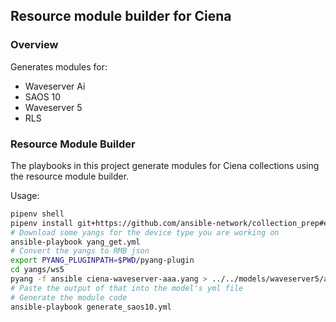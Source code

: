 ##  Resource module builder for Ciena

### Overview

Generates modules for:

* Waveserver Ai
* SAOS 10
* Waveserver 5
* RLS

### Resource Module Builder

The playbooks in this project generate modules for Ciena collections using the resource module builder.

Usage:

```bash
pipenv shell
pipenv install git+https://github.com/ansible-network/collection_prep#egg=collection_prep
# Download some yangs for the device type you are working on
ansible-playbook yang_get.yml
# Convert the yangs to RMB json
export PYANG_PLUGINPATH=$PWD/pyang-plugin
cd yangs/ws5
pyang -f ansible ciena-waveserver-aaa.yang > ../../models/waveserver5/aaa.yml
# Paste the output of that into the model's yml file
# Generate the module code
ansible-playbook generate_saos10.yml
```
